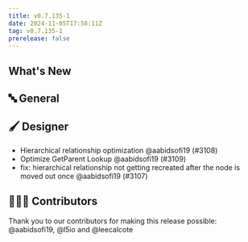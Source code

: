 ```yaml
---
title: v0.7.135-1
date: 2024-11-05T17:58:11Z
tag: v0.7.135-1
prerelease: false
---
```


## What's New
## 🔤 General
## 🖌️ Designer

- Hierarchical relationship optimization @aabidsofi19 (#3108)
- Optimize GetParent Lookup @aabidsofi19 (#3109)
- fix: hierarchical relationship not getting recreated after the node is moved out once @aabidsofi19 (#3107)

## 👨🏽‍💻 Contributors

Thank you to our contributors for making this release possible:
@aabidsofi19, @l5io and @leecalcote
